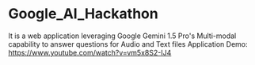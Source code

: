 # Google_AI_Hackathon
It is a web application leveraging Google Gemini 1.5 Pro's Multi-modal capability to answer questions for Audio and Text files
Application Demo: https://www.youtube.com/watch?v=vm5x8S2-IJ4